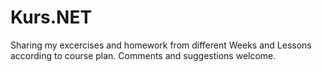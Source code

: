 # Kurs.NET

Sharing my excercises and homework from different Weeks and Lessons according to course plan.
Comments and suggestions welcome.
